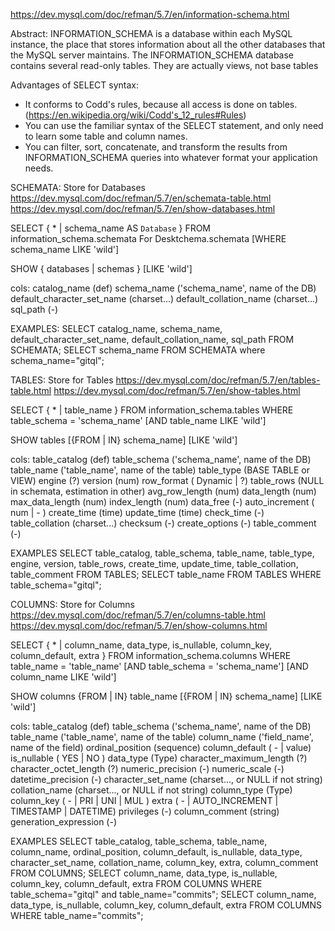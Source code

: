 https://dev.mysql.com/doc/refman/5.7/en/information-schema.html

Abstract:
INFORMATION_SCHEMA is a database within each MySQL instance, the place that stores information about all the other databases that the MySQL server maintains.
The INFORMATION_SCHEMA database contains several read-only tables. They are actually views, not base tables

Advantages of SELECT syntax:
- It conforms to Codd's rules, because all access is done on tables. (https://en.wikipedia.org/wiki/Codd's_12_rules#Rules)
- You can use the familiar syntax of the SELECT statement, and only need to learn some table and column names.
- You can filter, sort, concatenate, and transform the results from INFORMATION_SCHEMA queries into whatever format your application needs.


SCHEMATA: Store for Databases
https://dev.mysql.com/doc/refman/5.7/en/schemata-table.html
https://dev.mysql.com/doc/refman/5.7/en/show-databases.html

SELECT { * | schema_name AS `Database` }
  FROM information_schema.schemata For Desktchema.schemata
  [WHERE schema_name LIKE 'wild']

SHOW { databases | schemas }
  [LIKE 'wild']

cols:
    catalog_name                (def)
    schema_name                 ('schema_name', name of the DB)
    default_character_set_name  (charset...)
    default_collation_name      (charset...)
    sql_path                    (-)

EXAMPLES:
    SELECT catalog_name, schema_name, default_character_set_name, default_collation_name, sql_path FROM SCHEMATA;
    SELECT schema_name FROM SCHEMATA where schema_name="gitql";



TABLES: Store for Tables
https://dev.mysql.com/doc/refman/5.7/en/tables-table.html
https://dev.mysql.com/doc/refman/5.7/en/show-tables.html

SELECT { * | table_name }
  FROM information_schema.tables
  WHERE table_schema = 'schema_name'
  [AND table_name LIKE 'wild']

SHOW tables
    [{FROM | IN} schema_name]
    [LIKE 'wild']

cols:
    table_catalog   (def)
    table_schema    ('schema_name', name of the DB)
    table_name      ('table_name', name of the table)
    table_type      (BASE TABLE or VIEW)
    engine          (?)
    version         (num)
    row_format      ( Dynamic | ?)
    table_rows      (NULL in schemata, estimation in other)
    avg_row_length  (num)
    data_length     (num)
    max_data_length (num)
    index_length    (num)
    data_free       (-)
    auto_increment  ( num | - )
    create_time     (time)
    update_time     (time)
    check_time      (-)
    table_collation (charset...)
    checksum        (-)
    create_options  (-)
    table_comment   (-)

EXAMPLES
    SELECT table_catalog, table_schema, table_name, table_type, engine, version, table_rows, create_time, update_time, table_collation, table_comment FROM TABLES;
    SELECT table_name FROM TABLES WHERE table_schema="gitql";



COLUMNS: Store for Columns
https://dev.mysql.com/doc/refman/5.7/en/columns-table.html
https://dev.mysql.com/doc/refman/5.7/en/show-columns.html

SELECT { * | column_name, data_type, is_nullable, column_key, column_default, extra }
  FROM information_schema.columns
  WHERE table_name = 'table_name'
  [AND table_schema = 'schema_name']
  [AND column_name LIKE 'wild']

SHOW columns
    {FROM | IN} table_name
    [{FROM | IN} schema_name]
    [LIKE 'wild']

cols:
    table_catalog           (def)
    table_schema            ('schema_name', name of the DB)
    table_name              ('table_name', name of the table)
    column_name	            ('field_name', name of the field)
    ordinal_position        (sequence)
    column_default          ( - | value)
    is_nullable             ( YES | NO )
    data_type               (Type)
    character_maximum_length (?)
    character_octet_length  (?)
    numeric_precision       (-)
    numeric_scale           (-)
    datetime_precision      (-)
    character_set_name      (charset..., or NULL if not string)
    collation_name          (charset..., or NULL if not string)
    column_type             (Type)
    column_key              ( - | PRI | UNI | MUL )
    extra                   ( - | AUTO_INCREMENT | TIMESTAMP | DATETIME)
    privileges              (-)
    column_comment          (string)
    generation_expression   (-)

EXAMPLES
    SELECT table_catalog, table_schema, table_name, column_name, ordinal_position, column_default, is_nullable, data_type, character_set_name, collation_name, column_key, extra, column_comment FROM COLUMNS;
    SELECT column_name, data_type, is_nullable, column_key, column_default, extra FROM COLUMNS WHERE table_schema="gitql" and table_name="commits";
    SELECT column_name, data_type, is_nullable, column_key, column_default, extra FROM COLUMNS WHERE table_name="commits";